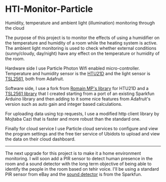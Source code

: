 # HTI-Monitor-Particle

Humidity, temperature and ambient light (illumination) monitoring through the cloud

The purpose of this project is to monitor the effects of using a humidifier on the temperature and humidity of a room while the heating system is active. The ambient light monitoring is used to check whether external conditions (sunny/cloudy, day/night) have any effect on the temperature or humidity of the room.

Hardware side I use Particle Photon Wifi enabled micro-controller.
Temperature and humidity sensor is the [HTU21D](https://www.adafruit.com/products/1899) and the light sensor is  [TSL2561](https://www.adafruit.com/products/439), both from Adafruit.

Software side, I use a fork from [Romain MP's library](https://github.com/jononi/HTU21D_Particle) for HTU21D and a [TSL2561 library](https://github.com/jononi/TSL2561_Particle) that I created starting from a port of an existing Sparkfun Arduino library and then adding to it some nice features from Adafruit's version such as auto gain and integer based calculations.

For uploading data using tcp requests, I use a modified http client library by Mojtaba Cazi that is faster and more robust than the standard one.

Finally for cloud service I use Particle cloud services to configure and view the program settings and the free tier service of Ubidots to upload and view the data on their cloud dashboard.

_______________________
The next upgrade for this project is to make it a home environment monitoring. I will soon add a PIR sensor to detect human presence in the room and a sound detector with the long term objective of being able to identify the people in the room based on tehir voice.
I'll be using a standard PIR sensor from eBay and the [sound detector](https://www.sparkfun.com/products/12642) is from the Sparkfun.
